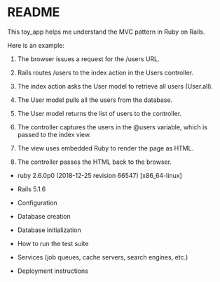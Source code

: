 # README

This toy_app helps me understand the MVC pattern in Ruby on Rails.

Here is an example: 
1. The browser issues a request for the /users URL.

2. Rails routes /users to the index action in the Users controller.

3. The index action asks the User model to retrieve all users (User.all).

4. The User model pulls all the users from the database.

5. The User model returns the list of users to the controller.

6. The controller captures the users in the @users variable, which is passed to the index view.

7. The view uses embedded Ruby to render the page as HTML.

8. The controller passes the HTML back to the browser.

* ruby 2.6.0p0 (2018-12-25 revision 66547) [x86_64-linux]

* Rails 5.1.6

* Configuration

* Database creation

* Database initialization

* How to run the test suite

* Services (job queues, cache servers, search engines, etc.)

* Deployment instructions
